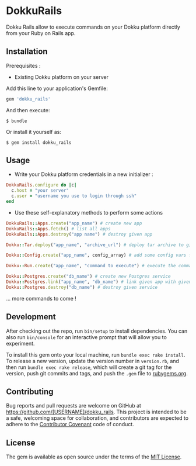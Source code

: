 # DokkuRails

Dokku Rails allow to execute commands on your Dokku platform directly from your Ruby on Rails app.

## Installation

Prerequisites :

+ Existing Dokku platform on your server

Add this line to your application's Gemfile:

```ruby
gem 'dokku_rails'
```

And then execute:

    $ bundle

Or install it yourself as:

    $ gem install dokku_rails

## Usage

+ Write your Dokku platform credentials in a new initializer :

```ruby
DokkuRails.configure do |c|
  c.host = "your server"
  c.user = "username you use to login through ssh"
end
```

+ Use these self-explanatory methods to perform some actions

```ruby
DokkuRails::Apps.create("app_name") # create new app
DokkuRails::Apps.fetch() # list all apps
DokkuRails::Apps.destroy("app name") # destroy given app

Dokku::Tar.deploy("app_name", "archive_url") # deploy tar archive to given app

Dokku::Config.create("app_name", config_array) # add some config vars for given app

Dokku::Run.create("app_name", "command to execute") # execute the command on the given app

Dokku::Postgres.create("db_name") # create new Postgres service
Dokku::Postgres.link("app_name", "db_name") # link given app with given Postgres service
Dokku::Postgres.destroy("db_name") # destroy given service
```

... more commands to come !

## Development

After checking out the repo, run `bin/setup` to install dependencies. You can also run `bin/console` for an interactive prompt that will allow you to experiment.

To install this gem onto your local machine, run `bundle exec rake install`. To release a new version, update the version number in `version.rb`, and then run `bundle exec rake release`, which will create a git tag for the version, push git commits and tags, and push the `.gem` file to [rubygems.org](https://rubygems.org).

## Contributing

Bug reports and pull requests are welcome on GitHub at https://github.com/[USERNAME]/dokku_rails. This project is intended to be a safe, welcoming space for collaboration, and contributors are expected to adhere to the [Contributor Covenant](contributor-covenant.org) code of conduct.


## License

The gem is available as open source under the terms of the [MIT License](http://opensource.org/licenses/MIT).
